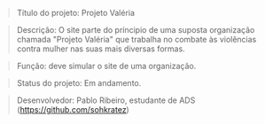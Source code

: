 >Título do projeto: Projeto Valéria

> Descrição: O site parte do príncipio de uma suposta organização chamada "Projeto Valéria" que trabalha no combate às violências contra mulher nas suas mais diversas formas.

>Função: deve simular o site de uma organização.

> Status do projeto: Em andamento.

>Desenvolvedor: Pablo Ribeiro, estudante de ADS (https://github.com/sohkratez)
